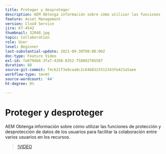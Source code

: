 ```yaml
---
title: Proteger y desproteger
description: AEM Obtenga información sobre cómo utilizar las funciones de protección y desprotección de datos de los usuarios para facilitar la colaboración entre varios usuarios en los recursos.
feature: Asset Management
version: Cloud Service
jira: KT-4542
thumbnail: 32048.jpg
topic: Collaboration
role: User
level: Beginner
last-substantial-update: 2021-09-30T00:00:00Z
doc-type: Feature Video
exl-id: fe8794b6-3fa7-4268-8352-758882705587
duration: 88
source-git-commit: f4c621f3a9caa8c2c64b8323312343fe421a5aee
workflow-type: tm+mt
source-wordcount: '44'
ht-degree: 0%

---
```


# Proteger y desproteger

AEM Obtenga información sobre cómo utilizar las funciones de protección y desprotección de datos de los usuarios para facilitar la colaboración entre varios usuarios en los recursos.

>[!VIDEO](https://video.tv.adobe.com/v/32048?quality=12&learn=on)
